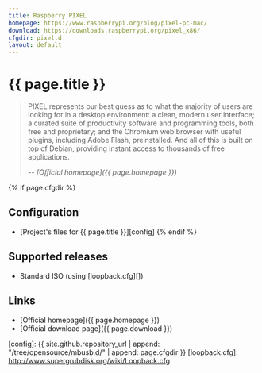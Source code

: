 ```yaml
---
title: Raspberry PIXEL
homepage: https://www.raspberrypi.org/blog/pixel-pc-mac/
download: https://downloads.raspberrypi.org/pixel_x86/
cfgdir: pixel.d
layout: default
---
```


# {{ page.title }}

> PIXEL represents our best guess as to what the majority of users are looking
> for in a desktop environment: a clean, modern user interface; a curated suite
> of productivity software and programming tools, both free and proprietary; and
> the Chromium web browser with useful plugins, including Adobe Flash,
> preinstalled. And all of this is built on top of Debian, providing instant
> access to thousands of free applications.
>
> -- <cite markdown="1">[Official homepage]({{ page.homepage }})</cite>


{% if page.cfgdir %}
## Configuration

- [Project's files for {{ page.title }}][config]
{% endif %}


## Supported releases

- Standard ISO (using [loopback.cfg][])


## Links

- [Official homepage]({{ page.homepage }})
- [Official download page]({{ page.download }})


[config]: {{ site.github.repository_url | append: "/tree/opensource/mbusb.d/" | append: page.cfgdir }}
[loopback.cfg]: http://www.supergrubdisk.org/wiki/Loopback.cfg
